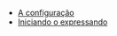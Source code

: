 - [A configuração](https://github.com/umdez/expressando/blob/master/docs/aConfiguracao.md)
- [Iniciando o expressando](https://github.com/umdez/expressando/tree/master/docs)
